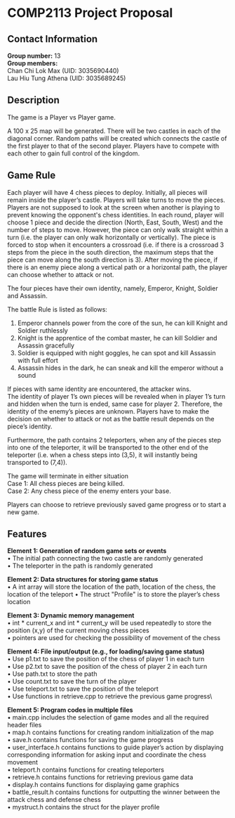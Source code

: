 # COMP2113 Project Proposal

## Contact Information
**Group number:** 13\
**Group members:**\
Chan Chi Lok Max    (UID: 3035690440)\
Lau Hiu Tung Athena (UID: 3035689245)

## **Description**

The game is a Player vs Player game.

A 100 x 25 map will be generated. There will be two castles in each of the diagonal corner. Random paths will be created which connects the castle of the first player to that of the second player. Players have to compete with each other to gain full control of the kingdom.

## **Game Rule**
Each player will have 4 chess pieces to deploy. Initially, all pieces will remain inside the player’s castle. Players will take turns to move the pieces. Players are not supposed to look at the screen when another is playing to prevent knowing the opponent's chess identities. In each round, player will choose 1 piece and decide the direction (North, East, South, West) and the number of steps to move. However, the piece can only walk straight within a turn (i.e. the player can only walk horizontally or vertically). The piece is forced to stop when it encounters a crossroad (i.e. if there is a crossroad 3 steps from the piece in the south direction, the maximum steps that the piece can move along the south direction is 3).
After moving the piece, if there is an enemy piece along a vertical path or a horizontal path, the player can choose whether to attack or not.

The four pieces have their own identity, namely, Emperor, Knight, Soldier and Assassin.

The battle Rule is listed as follows:
1.	Emperor channels power from the core of the sun, he can kill Knight and Soldier ruthlessly
2.	Knight is the apprentice of the combat master, he can kill Soldier and Assassin gracefully
3.	Soldier is equipped with night goggles, he can spot and kill Assassin with full effort
4.	Assassin hides in the dark, he can sneak and kill the emperor without a sound

If pieces with same identity are encountered, the attacker wins.\
The identity of player 1’s own pieces will be revealed when in player 1’s turn and hidden when the turn is ended, same case for player 2. Therefore, the identity of the enemy’s pieces are unknown. Players have to make the decision on whether to attack or not as the battle result depends on the piece’s identity.

Furthermore, the path contains 2 teleporters, when any of the pieces step into one of the teleporter, it will be transported to the other end of the teleporter (i.e. when a chess steps into (3,5), it will instantly being transported to (7,4)).

The game will terminate in either situation\
Case 1: All chess pieces are being killed.\
Case 2: Any chess piece of the enemy enters your base.

Players can choose to retrieve previously saved game progress or to start a new game.

## **Features**

**Element 1: Generation of random game sets or events**\
•	The initial path connecting the two castle are randomly generated\
•	The teleporter in the path is randomly generated

**Element 2: Data structures for storing game status**\
•	A int array will store the location of the path, location of the chess, the location of the teleport
•	The struct "Profile" is to store the player’s chess location


**Element 3: Dynamic memory management**\
•	int * current_x and  int * current_y will be used repeatedly to store the position (x,y) of the current moving chess pieces\
•	pointers are used for checking the possibility of movement of the chess


**Element 4: File input/output (e.g., for loading/saving game status)**\
•	Use p1.txt to save the position of the chess of player 1 in each turn\
•	Use p2.txt to save the position of the chess of player 2 in each turn\
•	Use path.txt to store the path\
•	Use count.txt to save the turn of the player\
•	Use teleport.txt to save the position of the teleport\
•	Use functions in retrieve.cpp to retrieve the previous game progress\


**Element 5: Program codes in multiple files**\
•	main.cpp includes the selection of game modes and all the required header files\
•	map.h contains functions for creating random initialization of the map\
•	save.h contains functions for saving the game progress\
•	user_interface.h contains functions to guide player’s action by displaying corresponding information for asking input and coordinate the chess movement\
•	teleport.h contains functions for creating teleporters\
•	retrieve.h contains functions for retrieving previous game data\
•	display.h contains functions for displaying game graphics\
•	battle_result.h contains functions for outputting the winner between the attack chess and defense chess\
•	mystruct.h contains the struct for the player profile
